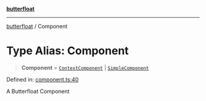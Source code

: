 [**butterfloat**](../index.md)

***

[butterfloat](../index.md) / Component

# Type Alias: Component

> **Component** = [`ContextComponent`](ContextComponent.md) \| [`SimpleComponent`](SimpleComponent.md)

Defined in: [component.ts:40](https://github.com/WorldMaker/butterfloat/blob/df545ef96728808e6ed86d129bea41fdc458751b/component.ts#L40)

A Butterfloat Component
